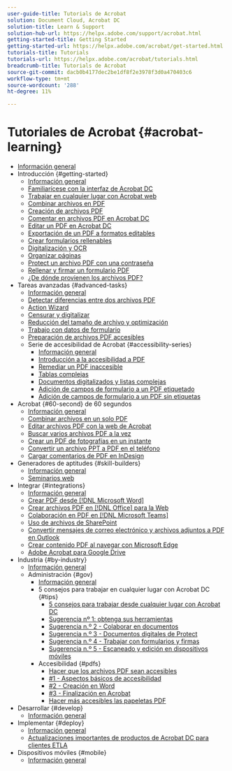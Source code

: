 ```yaml
---
user-guide-title: Tutorials de Acrobat
solution: Document Cloud, Acrobat DC
solution-title: Learn & Support
solution-hub-url: https://helpx.adobe.com/support/acrobat.html
getting-started-title: Getting Started
getting-started-url: https://helpx.adobe.com/acrobat/get-started.html
tutorials-title: Tutorials
tutorials-url: https://helpx.adobe.com/acrobat/tutorials.html
breadcrumb-title: Tutorials de Acrobat
source-git-commit: dacb0b4177dec2be1df8f2e3978f3d0a470403c6
workflow-type: tm+mt
source-wordcount: '288'
ht-degree: 11%

---
```



# Tutoriales de Acrobat {#acrobat-learning}

+ [Información general](overview.md)
+ Introducción {#getting-started}
   + [Información general](getting-started/getting-started-overview.md)
   + [Familiarícese con la interfaz de Acrobat DC](getting-started/get-to-know-the-acrobat-dc-interface.md)
   + [Trabajar en cualquier lugar con Acrobat web](getting-started/acrobatweb.md)
   + [Combinar archivos en PDF](getting-started/combine-to-pdf.md)
   + [Creación de archivos PDF](getting-started/create-pdf.md)
   + [Comentar en archivos PDF en Acrobat DC](getting-started/comment-on-pdf-files.md)
   + [Editar un PDF en Acrobat DC](getting-started/edit-pdf.md)
   + [Exportación de un PDF a formatos editables](getting-started/export-pdf.md)
   + [Crear formularios rellenables](getting-started/create-fillable-forms.md)
   + [Digitalización y OCR](getting-started/scan-and-ocr.md)
   + [Organizar páginas](getting-started/organize.md)
   + [Protect un archivo PDF con una contraseña](getting-started/password-protect.md)
   + [Rellenar y firmar un formulario PDF](getting-started/fill-and-sign.md)
   + [¿De dónde provienen los archivos PDF?](getting-started/where-do-pdfs-come-from.md)
+ Tareas avanzadas {#advanced-tasks}
   + [Información general](advanced-tasks/advanced-tasks-overview.md)
   + [Detectar diferencias entre dos archivos PDF](advanced-tasks/compare.md)
   + [Action Wizard](advanced-tasks/action.md)
   + [Censurar y digitalizar](advanced-tasks/redact.md)
   + [Reducción del tamaño de archivo y optimización](advanced-tasks/reduce.md)
   + [Trabajo con datos de formulario](advanced-tasks/formdata.md)
   + [Preparación de archivos PDF accesibles](advanced-tasks/accessibility.md)
   + Serie de accesibilidad de Acrobat {#accessibility-series}
      + [Información general](advanced-tasks/accessibility-series.md)
      + [Introducción a la accesibilidad a PDF](advanced-tasks/accessibilitysession1.md)
      + [Remediar un PDF inaccesible](advanced-tasks/accessibilitysession2.md)
      + [Tablas complejas](advanced-tasks/accessibilitysession3.md)
      + [Documentos digitalizados y listas complejas](advanced-tasks/accessibilitysession4.md)
      + [Adición de campos de formulario a un PDF etiquetado](advanced-tasks/accessibilitysession5.md)
      + [Adición de campos de formulario a un PDF sin etiquetas](advanced-tasks/accessibilitysession6.md)
+ Acrobat {#60-second} de 60 segundos
   + [Información general](60-second/60-second-overview.md)
   + [Combinar archivos en un solo PDF](60-second/combine-to-one-pdf.md)
   + [Editar archivos PDF con la web de Acrobat](60-second/edit.md)
   + [Buscar varios archivos PDF a la vez](60-second/search.md)
   + [Crear un PDF de fotografías en un instante](60-second/photo.md)
   + [Convertir un archivo PPT a PDF en el teléfono](60-second/phone.md)
   + [Cargar comentarios de PDF en InDesign](60-second/indesign.md)
+ Generadores de aptitudes {#skill-builders}
   + [Información general](skill-builder/skill-builder-overview.md)
   + [Seminarios web](skill-builder/skill-builder-webinars.md)
+ Integrar {#integrations}
   + [Información general](integrate/integrate-overview.md)
   + [Crear PDF desde [!DNL Microsoft Word]](integrate/createfromword.md)
   + [Crear archivos PDF en [!DNL Office] para la Web](integrate/createofficeweb.md)
   + [Colaboración en PDF en [!DNL Microsoft Teams]](integrate/acrobatandteams.md)
   + [Uso de archivos de SharePoint](integrate/acrobatandsp.md)
   + [Convertir mensajes de correo electrónico y archivos adjuntos a PDF en Outlook](integrate/outlook.md)
   + [Crear contenido PDF al navegar con Microsoft Edge](integrate/edge.md)
   + [Adobe Acrobat para Google Drive](integrate/acrobatandgoogle.md)
+ Industria {#by-industry}
   + [Información general](industry/industry-overview.md)
   + Administración {#gov}
      + [Información general](industry/gov/gov-overview.md)
      + 5 consejos para trabajar en cualquier lugar con Acrobat DC {#tips}
         + [5 consejos para trabajar desde cualquier lugar con Acrobat DC](industry/gov/5-tips-for-working-anywhere-with-acrobat-dc-for-government.md)
         + [Sugerencia nº 1: obtenga sus herramientas](industry/gov/get-your-tools.md)
         + [Sugerencia n.º 2 - Colaborar en documentos](industry/gov/collaborate-on-documents.md)
         + [Sugerencia n.º 3 - Documentos digitales de Protect](industry/gov/protect-digital-documents.md)
         + [Sugerencia n.º 4 - Trabajar con formularios y firmas](industry/gov/work-with-forms-and-signatures.md)
         + [Sugerencia n.º 5 - Escaneado y edición en dispositivos móviles](industry/gov/scan-and-edit-on-mobile.md)
      + Accesibilidad {#pdfs}
         + [Hacer que los archivos PDF sean accesibles](industry/gov/making-pdfs-accessible.md)
         + [#1 - Aspectos básicos de accesibilidad](industry/gov/understanding-accessibility.md)
         + [#2 - Creación en Word](industry/gov/authoring-in-word.md)
         + [#3 - Finalización en Acrobat](industry/gov/finishing-in-acrobat.md)
         + [Hacer más accesibles las papeletas PDF](industry/gov/making-pdf-ballots-accessible.md)
+ Desarrollar {#develop}
   + [Información general](develop/develop-overview.md)
+ Implementar {#deploy}
   + [Información general](deploy/deploy-overview.md)
   + [Actualizaciones importantes de productos de Acrobat DC para clientes ETLA](deploy/signentitlementchanges.md)
+ Dispositivos móviles {#mobile}
   + [Información general](mobile/mobile-overview.md)